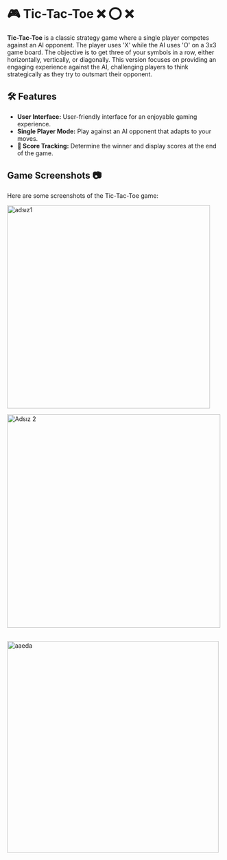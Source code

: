 # 🎮 Tic-Tac-Toe ❌ ⭕️ ❌

**Tic-Tac-Toe** is a classic strategy game where a single player competes against an AI opponent. The player uses 'X' while the AI uses 'O' on a 3x3 game board. The objective is to get three of your symbols in a row, either horizontally, vertically, or diagonally. This version focuses on providing an engaging experience against the AI, challenging players to think strategically as they try to outsmart their opponent.

## 🛠️ Features

- **User Interface:** User-friendly interface for an enjoyable gaming experience.
- **Single Player Mode:** Play against an AI opponent that adapts to your moves.
- **🎯 Score Tracking:** Determine the winner and display scores at the end of the game.

## Game Screenshots 📷

Here are some screenshots of the Tic-Tac-Toe game:

<img width="473" alt="adsız1" src="https://github.com/user-attachments/assets/e19683bd-ae02-4dcc-9286-2a4e7cc0b201">

<img width="497" alt="Adsız 2" src="https://github.com/user-attachments/assets/60cc6d24-12af-4759-ad8c-735bbfbfd50b"><br><br>

<img width="493" alt="aaeda" src="https://github.com/user-attachments/assets/9e6a6aed-b6ed-4ea4-8d81-011e16b77387">

